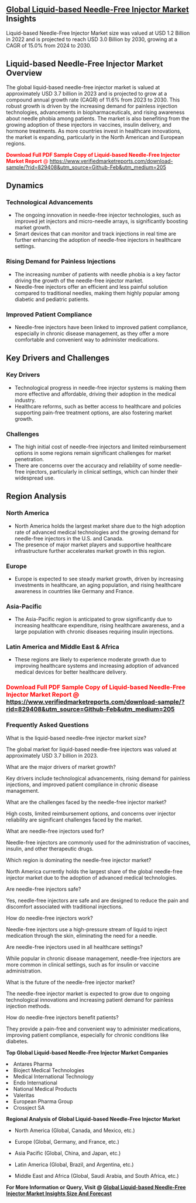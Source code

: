 <h2><a href="https://www.verifiedmarketreports.com/download-sample/?rid=829408&amp;utm_source=Github&amp;utm_medium=205" target="_blank">Global Liquid-based Needle-Free Injector Market</a> Insights</h2><p>Liquid-based Needle-Free Injector Market size was valued at USD 1.2 Billion in 2022 and is projected to reach USD 3.0 Billion by 2030, growing at a CAGR of 15.0% from 2024 to 2030.</p><p><h2>Liquid-based Needle-Free Injector Market Overview</h2> <p>The global liquid-based needle-free injector market is valued at approximately USD 3.7 billion in 2023 and is projected to grow at a compound annual growth rate (CAGR) of 11.6% from 2023 to 2030. This robust growth is driven by the increasing demand for painless injection technologies, advancements in biopharmaceuticals, and rising awareness about needle phobia among patients. The market is also benefiting from the growing adoption of these injectors in vaccines, insulin delivery, and hormone treatments. As more countries invest in healthcare innovations, the market is expanding, particularly in the North American and European regions.</p> <p><p><span class=""><span style="color: #ff0000;"><strong>Download Full PDF Sample Copy of Liquid-based Needle-Free Injector Market Report</strong> @ </span><a href="https://www.verifiedmarketreports.com/download-sample/?rid=829408&amp;utm_source=Github-Feb&amp;utm_medium=205" target="_blank">https://www.verifiedmarketreports.com/download-sample/?rid=829408&amp;utm_source=Github-Feb&amp;utm_medium=205</a></span></p></p> <h2>Dynamics</h2> <h3>Technological Advancements</h3> <ul> <li>The ongoing innovation in needle-free injector technologies, such as improved jet injectors and micro-needle arrays, is significantly boosting market growth.</li> <li>Smart devices that can monitor and track injections in real time are further enhancing the adoption of needle-free injectors in healthcare settings.</li> </ul> <h3>Rising Demand for Painless Injections</h3> <ul> <li>The increasing number of patients with needle phobia is a key factor driving the growth of the needle-free injector market.</li> <li>Needle-free injectors offer an efficient and less painful solution compared to traditional needles, making them highly popular among diabetic and pediatric patients.</li> </ul> <h3>Improved Patient Compliance</h3> <ul> <li>Needle-free injectors have been linked to improved patient compliance, especially in chronic disease management, as they offer a more comfortable and convenient way to administer medications.</li> </ul> <h2>Key Drivers and Challenges</h2> <h3>Key Drivers</h3> <ul> <li>Technological progress in needle-free injector systems is making them more effective and affordable, driving their adoption in the medical industry.</li> <li>Healthcare reforms, such as better access to healthcare and policies supporting pain-free treatment options, are also fostering market growth.</li> </ul> <h3>Challenges</h3> <ul> <li>The high initial cost of needle-free injectors and limited reimbursement options in some regions remain significant challenges for market penetration.</li> <li>There are concerns over the accuracy and reliability of some needle-free injectors, particularly in clinical settings, which can hinder their widespread use.</li> </ul> <h2>Region Analysis</h2> <h3>North America</h3> <ul> <li>North America holds the largest market share due to the high adoption rate of advanced medical technologies and the growing demand for needle-free injectors in the U.S. and Canada.</li> <li>The presence of major market players and supportive healthcare infrastructure further accelerates market growth in this region.</li> </ul> <h3>Europe</h3> <ul> <li>Europe is expected to see steady market growth, driven by increasing investments in healthcare, an aging population, and rising healthcare awareness in countries like Germany and France.</li> </ul> <h3>Asia-Pacific</h3> <ul> <li>The Asia-Pacific region is anticipated to grow significantly due to increasing healthcare expenditure, rising healthcare awareness, and a large population with chronic diseases requiring insulin injections.</li> </ul> <h3>Latin America and Middle East & Africa</h3> <ul> <li>These regions are likely to experience moderate growth due to improving healthcare systems and increasing adoption of advanced medical devices for better healthcare delivery.</li> </ul> <h3><p><span class=""><span style="color: #ff0000;"><strong>Download Full PDF Sample Copy of Liquid-based Needle-Free Injector Market Report</strong> @ </span><a href="https://www.verifiedmarketreports.com/download-sample/?rid=829408&amp;utm_source=Github-Feb&amp;utm_medium=205" target="_blank">https://www.verifiedmarketreports.com/download-sample/?rid=829408&amp;utm_source=Github-Feb&amp;utm_medium=205</a></span></p></h3> <h3>Frequently Asked Questions</h3> <p>What is the liquid-based needle-free injector market size?</p> <p>The global market for liquid-based needle-free injectors was valued at approximately USD 3.7 billion in 2023.</p> <p>What are the major drivers of market growth?</p> <p>Key drivers include technological advancements, rising demand for painless injections, and improved patient compliance in chronic disease management.</p> <p>What are the challenges faced by the needle-free injector market?</p> <p>High costs, limited reimbursement options, and concerns over injector reliability are significant challenges faced by the market.</p> <p>What are needle-free injectors used for?</p> <p>Needle-free injectors are commonly used for the administration of vaccines, insulin, and other therapeutic drugs.</p> <p>Which region is dominating the needle-free injector market?</p> <p>North America currently holds the largest share of the global needle-free injector market due to the adoption of advanced medical technologies.</p> <p>Are needle-free injectors safe?</p> <p>Yes, needle-free injectors are safe and are designed to reduce the pain and discomfort associated with traditional injections.</p> <p>How do needle-free injectors work?</p> <p>Needle-free injectors use a high-pressure stream of liquid to inject medication through the skin, eliminating the need for a needle.</p> <p>Are needle-free injectors used in all healthcare settings?</p> <p>While popular in chronic disease management, needle-free injectors are more common in clinical settings, such as for insulin or vaccine administration.</p> <p>What is the future of the needle-free injector market?</p> <p>The needle-free injector market is expected to grow due to ongoing technological innovations and increasing patient demand for painless injection methods.</p> <p>How do needle-free injectors benefit patients?</p> <p>They provide a pain-free and convenient way to administer medications, improving patient compliance, especially for chronic conditions like diabetes.</p> </p><p><strong>Top Global Liquid-based Needle-Free Injector Market Companies</strong></p><div data-test-id=""><p><li>Antares Pharma</li><li> Bioject Medical Technologies</li><li> Medical International Technology</li><li> Endo International</li><li> National Medical Products</li><li> Valeritas</li><li> European Pharma Group</li><li> Crossject SA</li></p><div><strong>Regional Analysis of&nbsp;Global Liquid-based Needle-Free Injector Market</strong></div><ul><li dir="ltr"><p dir="ltr">North America&nbsp;(Global, Canada, and Mexico, etc.)</p></li><li dir="ltr"><p dir="ltr">Europe (Global, Germany, and France, etc.)</p></li><li dir="ltr"><p dir="ltr">Asia Pacific&nbsp;(Global, China, and Japan, etc.)</p></li><li dir="ltr"><p dir="ltr">Latin America&nbsp;(Global, Brazil, and Argentina, etc.)</p></li><li dir="ltr">Middle East and Africa&nbsp;(Global, Saudi Arabia, and South Africa, etc.)</li></ul><p><strong>For More Information or Query, Visit @&nbsp;</strong><strong><a href="https://www.verifiedmarketreports.com/product/liquid-based-needle-free-injector-market/?utm_source=Github&amp;utm_medium=205" target="_blank">Global Liquid-based Needle-Free Injector Market Insights Size And Forecast</a></strong></p></div>
